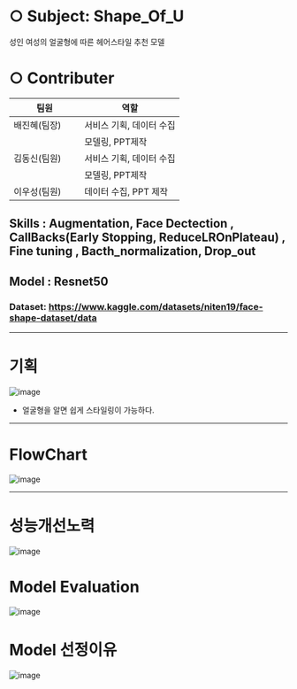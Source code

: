 # ○ Subject: Shape_Of_U
 성인 여성의 얼굴형에 따른  헤어스타일 추천 모델

# ○ Contributer
팀원|역할|
------------|-----------------------
배진혜(팀장) | 서비스 기획, 데이터 수집 
　　　　　　　| 모델링, PPT제작   
김동신(팀원) | 서비스 기획, 데이터 수집         
　　　　　　　|  모델링, PPT제작              
이우성(팀원) | 데이터 수집, PPT 제작

## Skills : Augmentation, Face Dectection , CallBacks(Early Stopping, ReduceLROnPlateau) , Fine tuning , Bacth_normalization, Drop_out

## Model : Resnet50

### Dataset: https://www.kaggle.com/datasets/niten19/face-shape-dataset/data

***

# 기획

![image](https://github.com/KimDong-gue/Shape_Of_U_/assets/116249934/9104118b-9775-4397-92f3-d14ee8adb5b4)

- 얼굴형을 알면 쉽게 스타일링이 가능하다.

***

# FlowChart

![image](https://github.com/KimDong-gue/Shape_Of_U_/assets/116249934/761a018f-78bf-44c0-bfce-188910124ada)

***

# 성능개선노력

![image](https://github.com/KimDong-gue/Shape_Of_U_/assets/116249934/9094adc3-cb73-47c0-b683-942c31ab8f94)

# Model Evaluation

![image](https://github.com/KimDong-gue/Shape_Of_U_/assets/116249934/94d9b34e-c4b1-43ee-a850-3d48aa224196)

# Model 선정이유

![image](https://github.com/KimDong-gue/Shape_Of_U_/assets/116249934/769aaaf1-d17e-4260-af49-d9077c382087)
